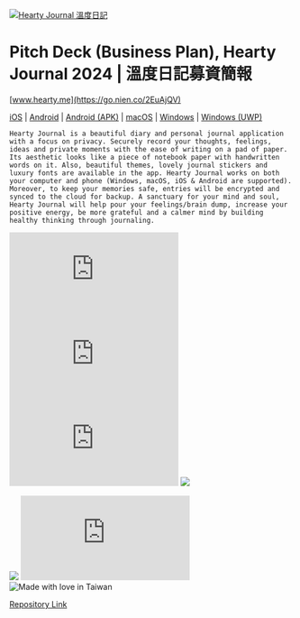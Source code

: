 [![Hearty Journal 溫度日記](https://i0.wp.com/cdn.jsdelivr.net/gh/heartyme/web.hearty.me@main/img/header.png)](https://hearty.me) 


# Pitch Deck (Business Plan), Hearty Journal 2024 | 溫度日記募資簡報

[www.hearty.me](https://go.nien.co/2EuAjQV) 


[iOS](https://apple.co/3AXkUah) | 
[Android](https://go.nien.co/3ucwTl1) | 
[Android (APK)](https://cdn.jsdelivr.net/gh/chennien/d.hearty.app@main/android/Hearty%20Journal.apk) | 
[macOS](https://d.hearty.app/mac) | 
[Windows](https://d.hearty.app/win) | 
[Windows (UWP)](https://d.hearty.app/uwp) 

```
Hearty Journal is a beautiful diary and personal journal application with a focus on privacy. Securely record your thoughts, feelings, ideas and private moments with the ease of writing on a pad of paper. Its aesthetic looks like a piece of notebook paper with handwritten words on it. Also, beautiful themes, lovely journal stickers and luxury fonts are available in the app. Hearty Journal works on both your computer and phone (Windows, macOS, iOS & Android are supported). Moreover, to keep your memories safe, entries will be encrypted and synced to the cloud for backup. A sanctuary for your mind and soul, Hearty Journal will help pour your feelings/brain dump, increase your positive energy, be more grateful and a calmer mind by building healthy thinking through journaling.
```


![](https://img.shields.io/github/repo-size/chennien/pitch.hearty.me?style=flat-square) 
![](https://img.shields.io/github/v/release/chennien/pitch.hearty.me?style=flat-square) 
![](https://img.shields.io/github/last-commit/chennien/pitch.hearty.me?style=flat-square) 
[![](https://data.jsdelivr.com/v1/package/gh/chennien/pitch.hearty.me/badge?style=rounded)](https://www.jsdelivr.com/package/gh/chennien/pitch.hearty.me) 


![](https://img.shields.io/website?down_color=lightgrey&down_message=down&style=flat-square&up_color=grass&up_message=up&url=https%3A%2F%2Fhearty.me) 
![](https://img.shields.io/hsts/preload/hearty.me?style=flat-square) 
![Made with love in Taiwan](https://madewithlove.vercel.app/tw?heart=true&template=flat-square)


[Repository Link](https://github.com/chennien/pitch.hearty.me) 